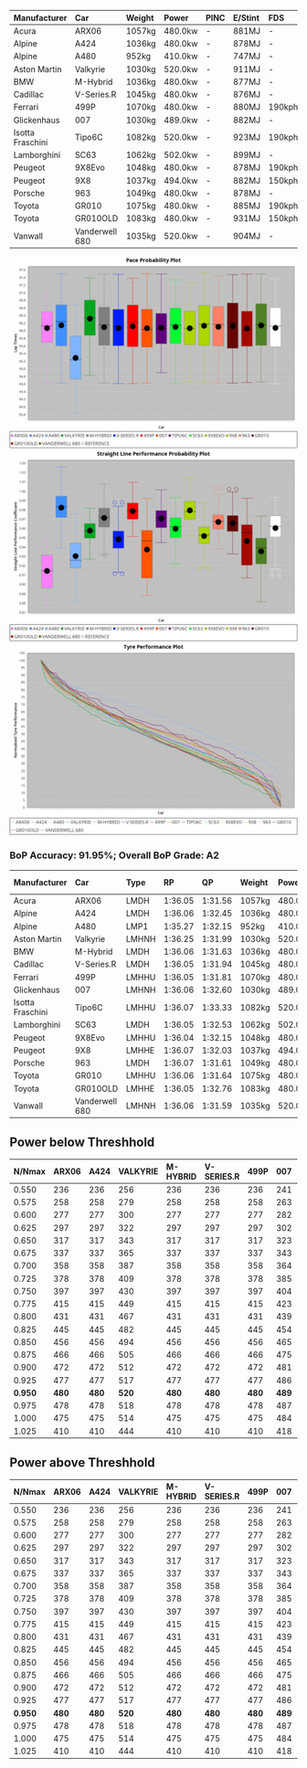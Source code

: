 | Manufacturer     | Car            | Weight | Power   | PINC    | E/Stint | FDS     |
|:-|:-|:-|:-|:-|:-|:-|
| Acura            | ARX06          | 1057kg | 480.0kw |    -    | 881MJ   |    -    |
| Alpine           | A424           | 1036kg | 480.0kw |    -    | 878MJ   |    -    |
| Alpine           | A480           | 952kg  | 410.0kw |    -    | 747MJ   |    -    |
| Aston Martin     | Valkyrie       | 1030kg | 520.0kw |    -    | 911MJ   |    -    |
| BMW              | M-Hybrid       | 1036kg | 480.0kw |    -    | 877MJ   |    -    |
| Cadillac         | V-Series.R     | 1045kg | 480.0kw |    -    | 876MJ   |    -    |
| Ferrari          | 499P           | 1070kg | 480.0kw |    -    | 880MJ   | 190kph  |
| Glickenhaus      | 007            | 1030kg | 489.0kw |    -    | 882MJ   |    -    |
| Isotta Fraschini | Tipo6C         | 1082kg | 520.0kw |    -    | 923MJ   | 190kph  |
| Lamborghini      | SC63           | 1062kg | 502.0kw |    -    | 899MJ   |    -    |
| Peugeot          | 9X8Evo         | 1048kg | 480.0kw |    -    | 878MJ   | 190kph  |
| Peugeot          | 9X8            | 1037kg | 494.0kw |    -    | 882MJ   | 150kph  |
| Porsche          | 963            | 1049kg | 480.0kw |    -    | 878MJ   |    -    |
| Toyota           | GR010          | 1075kg | 480.0kw |    -    | 885MJ   | 190kph  |
| Toyota           | GR010OLD       | 1083kg | 480.0kw |    -    | 931MJ   | 150kph  |
| Vanwall          | Vanderwell 680 | 1035kg | 520.0kw |    -    | 904MJ   |    -    |

![PACECHART](./IMG/AUTO.png)
![STRAIGHTLINEPERFORMANCECHART](./IMG/AUTO_sp.png)
![TYREPERFORMANCECHART](./IMG/AUTO_tw.png)

### BoP Accuracy: 91.95%; Overall BoP Grade: A2
| Manufacturer     | Car            | Type  | RP      | QP      | Weight | Power¹  | Threshhold | PINC    | Power²   | E/Stint | AVG Vmax  | FDS     | RDLC | L/Stint | BOP-Grade | Model Accuracy | Model Points | Match%  | SimDiff |
|:-|:-|:-|:-|:-|:-|:-|:-|:-|:-|:-|:-|:-|:-|:-|:-|:-|:-|:-|:-|
| Acura            | ARX06          | LMDH  | 1:36.05 | 1:31.56 | 1057kg | 480.0kw | 0.0kph     |    -    | 480.00kw |  881MJ  | 294.44kph |    -    | 1.02 | 37      | +B2       | 100.00%        | 996          | 82.83%  | #       |
| Alpine           | A424           | LMDH  | 1:36.06 | 1:32.45 | 1036kg | 480.0kw | 0.0kph     |    -    | 480.00kw |  878MJ  | 307.58kph |    -    | 1.02 | 37      | ~A1       | 99.49%         | 1360         | 100.00% | #       |
| Alpine           | A480           | LMP1  | 1:35.27 | 1:32.15 |  952kg | 410.0kw | 0.0kph     |    -    | 410.00kw |  747MJ  | 295.56kph |    -    | 0.97 | 34      | -D2       | 97.75%         | 1567         | 60.49%  | #       |
| Aston Martin     | Valkyrie       | LMHNH | 1:36.25 | 1:31.99 | 1030kg | 520.0kw | 0.0kph     |    -    | 520.00kw |  911MJ  | 307.13kph |    -    | 1.03 | 37      | ~A1       | 100.00%        | 312          | 100.00% | #       |
| BMW              | M-Hybrid       | LMDH  | 1:36.06 | 1:31.63 | 1036kg | 480.0kw | 0.0kph     |    -    | 480.00kw |  877MJ  | 306.29kph |    -    | 1.02 | 37      | ~A1       | 98.62%         | 2363         | 100.00% | #       |
| Cadillac         | V-Series.R     | LMDH  | 1:36.05 | 1:31.94 | 1045kg | 480.0kw | 0.0kph     |    -    | 480.00kw |  876MJ  | 300.74kph |    -    | 1.02 | 37      | +A2       | 98.50%         | 4201         | 93.10%  | #       |
| Ferrari          | 499P           | LMHHU | 1:36.05 | 1:31.81 | 1070kg | 480.0kw | 0.0kph     |    -    | 480.00kw |  880MJ  | 304.75kph | 190kph  | 1.02 | 37      | ~A1       | 100.00%        | 4441         | 100.00% | #       |
| Glickenhaus      | 007            | LMHNH | 1:36.06 | 1:32.60 | 1030kg | 489.0kw | 0.0kph     |    -    | 489.00kw |  882MJ  | 300.52kph |    -    | 0.96 | 37      | +A2       | 94.07%         | 2174         | 93.59%  | #       |
| Isotta Fraschini | Tipo6C         | LMHHU | 1:36.07 | 1:33.33 | 1082kg | 520.0kw | 0.0kph     |    -    | 520.00kw |  923MJ  | 306.56kph | 190kph  | 1.02 | 37      | +C1       | 98.48%         | 130          | 76.55%  | +0.35   |
| Lamborghini      | SC63           | LMDH  | 1:36.05 | 1:32.53 | 1062kg | 502.0kw | 0.0kph     |    -    | 502.00kw |  899MJ  | 303.82kph |    -    | 1.02 | 37      | ~A1       | 100.00%        | 784          | 100.00% | -0.03   |
| Peugeot          | 9X8Evo         | LMHHU | 1:36.04 | 1:32.15 | 1048kg | 480.0kw | 0.0kph     |    -    | 480.00kw |  878MJ  | 306.70kph | 190kph  | 1.01 | 37      | +B2       | 100.00%        | 808          | 84.99%  | +0.13   |
| Peugeot          | 9X8            | LMHHE | 1:36.07 | 1:32.03 | 1037kg | 494.0kw | 0.0kph     |    -    | 494.00kw |  882MJ  | 302.12kph | 150kph  | 1.03 | 37      | ~A1       | 98.79%         | 5064         | 98.20%  | #       |
| Porsche          | 963            | LMDH  | 1:36.07 | 1:31.61 | 1049kg | 480.0kw | 0.0kph     |    -    | 480.00kw |  878MJ  | 303.81kph |    -    | 1.01 | 37      | ~A1       | 99.87%         | 12613        | 100.00% | #       |
| Toyota           | GR010          | LMHHU | 1:36.06 | 1:31.64 | 1075kg | 480.0kw | 0.0kph     |    -    | 480.00kw |  885MJ  | 301.73kph | 190kph  | 1.01 | 37      | ~A1       | 99.73%         | 2956         | 95.45%  | #       |
| Toyota           | GR010OLD       | LMHHE | 1:36.05 | 1:32.76 | 1083kg | 480.0kw | 0.0kph     |    -    | 480.00kw |  931MJ  | 298.23kph | 150kph  | 1.01 | 37      | +B1       | 94.62%         | 880          | 85.97%  | #       |
| Vanwall          | Vanderwell 680 | LMHNH | 1:36.06 | 1:31.59 | 1035kg | 520.0kw | 0.0kph     |    -    | 520.00kw |  904MJ  | 303.25kph |    -    | 1.00 | 37      | ~A1       | 99.09%         | 544          | 100.00% | #       |

## Power below Threshhold
| N/Nmax    | ARX06   | A424    | VALKYRIE | M-HYBRID | V-SERIES.R | 499P    | 007     | TIPO6C  | SC63    | 9X8EVO  | 9X8     | 963     | GR010   | GR010OLD | VANDERWELL 680 | ​     | RPM      | A480    |
|:-|:-|:-|:-|:-|:-|:-|:-|:-|:-|:-|:-|:-|:-|:-|:-|:-|:-|:-|
|  0.550    |  236    |  236    |  256     |  236     |  236       |  236    |  241    |  256    |  247    |  236    |  243    |  236    |  236    |  236     |  256           |  ​    |   --     |   -     |
|  0.575    |  258    |  258    |  279     |  258     |  258       |  258    |  263    |  279    |  270    |  258    |  266    |  258    |  258    |  258     |  279           |  ​    |   --     |   -     |
|  0.600    |  277    |  277    |  300     |  277     |  277       |  277    |  282    |  300    |  290    |  277    |  285    |  277    |  277    |  277     |  300           |  ​    |   --     |   -     |
|  0.625    |  297    |  297    |  322     |  297     |  297       |  297    |  302    |  322    |  310    |  297    |  305    |  297    |  297    |  297     |  322           |  ​    |   --     |   -     |
|  0.650    |  317    |  317    |  343     |  317     |  317       |  317    |  323    |  343    |  331    |  317    |  326    |  317    |  317    |  317     |  343           |  ​    |   --     |   -     |
|  0.675    |  337    |  337    |  365     |  337     |  337       |  337    |  343    |  365    |  352    |  337    |  347    |  337    |  337    |  337     |  365           |  ​    |   --     |   -     |
|  0.700    |  358    |  358    |  387     |  358     |  358       |  358    |  364    |  387    |  374    |  358    |  368    |  358    |  358    |  358     |  387           |  ​    |   --     |   -     |
|  0.725    |  378    |  378    |  409     |  378     |  378       |  378    |  385    |  409    |  395    |  378    |  389    |  378    |  378    |  378     |  409           |  ​    |   --     |   -     |
|  0.750    |  397    |  397    |  430     |  397     |  397       |  397    |  404    |  430    |  415    |  397    |  408    |  397    |  397    |  397     |  430           |  ​    |   --     |   -     |
|  0.775    |  415    |  415    |  449     |  415     |  415       |  415    |  423    |  449    |  434    |  415    |  427    |  415    |  415    |  415     |  449           |  ​    |  5000    |  241    |
|  0.800    |  431    |  431    |  467     |  431     |  431       |  431    |  439    |  467    |  451    |  431    |  444    |  431    |  431    |  431     |  467           |  ​    |  5500    |  284    |
|  0.825    |  445    |  445    |  482     |  445     |  445       |  445    |  454    |  482    |  466    |  445    |  458    |  445    |  445    |  445     |  482           |  ​    |  6000    |  318    |
|  0.850    |  456    |  456    |  494     |  456     |  456       |  456    |  465    |  494    |  477    |  456    |  469    |  456    |  456    |  456     |  494           |  ​    |  6500    |  359    |
|  0.875    |  466    |  466    |  505     |  466     |  466       |  466    |  475    |  505    |  487    |  466    |  479    |  466    |  466    |  466     |  505           |  ​    |  7000    |  401    |
|  0.900    |  472    |  472    |  512     |  472     |  472       |  472    |  481    |  512    |  494    |  472    |  486    |  472    |  472    |  472     |  512           |  ​    |  7500    |  411    |
|  0.925    |  477    |  477    |  517     |  477     |  477       |  477    |  486    |  517    |  499    |  477    |  491    |  477    |  477    |  477     |  517           |  ​    |  8000    |  407    |
| **0.950** | **480** | **480** | **520**  | **480**  | **480**    | **480** | **489** | **520** | **502** | **480** | **494** | **480** | **480** | **480**  | **520**        | **​** | **8500** | **410** |
|  0.975    |  478    |  478    |  518     |  478     |  478       |  478    |  487    |  518    |  500    |  478    |  492    |  478    |  478    |  478     |  518           |  ​    |  9000    |  205    |
|  1.000    |  475    |  475    |  514     |  475     |  475       |  475    |  484    |  514    |  497    |  475    |  489    |  475    |  475    |  475     |  514           |  ​    |   --     |   -     |
|  1.025    |  410    |  410    |  444     |  410     |  410       |  410    |  418    |  444    |  429    |  410    |  422    |  410    |  410    |  410     |  444           |  ​    |   --     |   -     |

## Power above Threshhold
| N/Nmax    | ARX06   | A424    | VALKYRIE | M-HYBRID | V-SERIES.R | 499P    | 007     | TIPO6C  | SC63    | 9X8EVO  | 9X8     | 963     | GR010   | GR010OLD | VANDERWELL 680 | ​     | RPM      | A480    |
|:-|:-|:-|:-|:-|:-|:-|:-|:-|:-|:-|:-|:-|:-|:-|:-|:-|:-|:-|
|  0.550    |  236    |  236    |  256     |  236     |  236       |  236    |  241    |  256    |  247    |  236    |  243    |  236    |  236    |  236     |  256           |  ​    |   --     |   -     |
|  0.575    |  258    |  258    |  279     |  258     |  258       |  258    |  263    |  279    |  270    |  258    |  266    |  258    |  258    |  258     |  279           |  ​    |   --     |   -     |
|  0.600    |  277    |  277    |  300     |  277     |  277       |  277    |  282    |  300    |  290    |  277    |  285    |  277    |  277    |  277     |  300           |  ​    |   --     |   -     |
|  0.625    |  297    |  297    |  322     |  297     |  297       |  297    |  302    |  322    |  310    |  297    |  305    |  297    |  297    |  297     |  322           |  ​    |   --     |   -     |
|  0.650    |  317    |  317    |  343     |  317     |  317       |  317    |  323    |  343    |  331    |  317    |  326    |  317    |  317    |  317     |  343           |  ​    |   --     |   -     |
|  0.675    |  337    |  337    |  365     |  337     |  337       |  337    |  343    |  365    |  352    |  337    |  347    |  337    |  337    |  337     |  365           |  ​    |   --     |   -     |
|  0.700    |  358    |  358    |  387     |  358     |  358       |  358    |  364    |  387    |  374    |  358    |  368    |  358    |  358    |  358     |  387           |  ​    |   --     |   -     |
|  0.725    |  378    |  378    |  409     |  378     |  378       |  378    |  385    |  409    |  395    |  378    |  389    |  378    |  378    |  378     |  409           |  ​    |   --     |   -     |
|  0.750    |  397    |  397    |  430     |  397     |  397       |  397    |  404    |  430    |  415    |  397    |  408    |  397    |  397    |  397     |  430           |  ​    |   --     |   -     |
|  0.775    |  415    |  415    |  449     |  415     |  415       |  415    |  423    |  449    |  434    |  415    |  427    |  415    |  415    |  415     |  449           |  ​    |  5000    |  241    |
|  0.800    |  431    |  431    |  467     |  431     |  431       |  431    |  439    |  467    |  451    |  431    |  444    |  431    |  431    |  431     |  467           |  ​    |  5500    |  284    |
|  0.825    |  445    |  445    |  482     |  445     |  445       |  445    |  454    |  482    |  466    |  445    |  458    |  445    |  445    |  445     |  482           |  ​    |  6000    |  318    |
|  0.850    |  456    |  456    |  494     |  456     |  456       |  456    |  465    |  494    |  477    |  456    |  469    |  456    |  456    |  456     |  494           |  ​    |  6500    |  359    |
|  0.875    |  466    |  466    |  505     |  466     |  466       |  466    |  475    |  505    |  487    |  466    |  479    |  466    |  466    |  466     |  505           |  ​    |  7000    |  401    |
|  0.900    |  472    |  472    |  512     |  472     |  472       |  472    |  481    |  512    |  494    |  472    |  486    |  472    |  472    |  472     |  512           |  ​    |  7500    |  411    |
|  0.925    |  477    |  477    |  517     |  477     |  477       |  477    |  486    |  517    |  499    |  477    |  491    |  477    |  477    |  477     |  517           |  ​    |  8000    |  407    |
| **0.950** | **480** | **480** | **520**  | **480**  | **480**    | **480** | **489** | **520** | **502** | **480** | **494** | **480** | **480** | **480**  | **520**        | **​** | **8500** | **410** |
|  0.975    |  478    |  478    |  518     |  478     |  478       |  478    |  487    |  518    |  500    |  478    |  492    |  478    |  478    |  478     |  518           |  ​    |  9000    |  205    |
|  1.000    |  475    |  475    |  514     |  475     |  475       |  475    |  484    |  514    |  497    |  475    |  489    |  475    |  475    |  475     |  514           |  ​    |   --     |   -     |
|  1.025    |  410    |  410    |  444     |  410     |  410       |  410    |  418    |  444    |  429    |  410    |  422    |  410    |  410    |  410     |  444           |  ​    |   --     |   -     |
